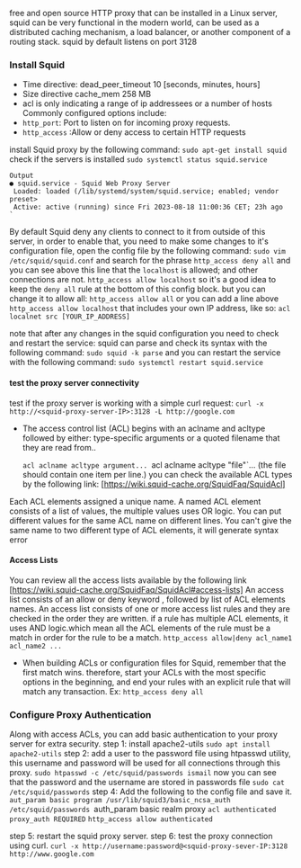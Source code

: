  free and open source HTTP proxy that can be installed in a Linux server, squid can be very functional in the modern world, can be used as a distributed caching mechanism, a load balancer, or another component of a routing stack.
 squid by default listens on port 3128
### Install Squid
- Time directive:
	dead_peer_timeout 10 [seconds, minutes, hours]
- Size directive
	cache_mem 258 MB
- acl is only  indicating a range of ip addressees or a number of hosts
Commonly configured options include:
- `http_port`: Port to listen on for incoming proxy requests.
- `http_access` :Allow or deny access to certain HTTP requests

install Squid proxy by the following command:
	`sudo apt-get install squid`
check if the servers is installed
	`sudo systemctl status squid.service`
	
	Output
	● squid.service - Squid Web Proxy Server
     Loaded: loaded (/lib/systemd/system/squid.service; enabled; vendor preset>
     Active: active (running) since Fri 2023-08-18 11:00:36 CET; 23h ago
	`
By default Squid deny any clients to connect to it from outside of this server, in order to enable that, you need to make some changes to it's configuration file, open the config file by the following command:
	`sudo vim /etc/squid/squid.conf`
and search for the phrase `http_access deny all`
and you can see above this line that the `localhost` is allowed; and other connections are not.
	`http_access allow localhost`
so it's a good idea to keep the `deny all` rule at the bottom of this config block.
but you can change it to allow all:
	`http_access allow all`
or you can add a line above `http_access allow localhost` that includes your own IP address, like so:
`acl localnet src [YOUR_IP_ADDRESS]`

note that after any changes in the squid configuration you need to check and restart the service:
squid can parse and check its syntax with the following command: 
	`sudo squid -k parse`
and you can restart the service with the following command:
	`sudo systemctl restart squid.service`
#### test the proxy server connectivity
test if the proxy server is working with a simple curl request:
	`curl -x http://<squid-proxy-server-IP>:3128 -L http://google.com`

- The access control list (ACL) begins with an aclname and acltype followed by either:
	type-specific arguments or a quoted filename that they are read from..

	`acl aclname acltype argument...
	`acl aclname acltype "file"`... (the file should contain one item per line.)
you can check the available ACL types by the following link: [https://wiki.squid-cache.org/SquidFaq/SquidAcl]

Each ACL elements assigned a unique name. A named ACL element consists of a list of values, the multiple values uses OR logic.
You can put different values for the same ACL name on different lines.
You can't give the same name to two different type of ACL elements, it will generate syntax error

#### Access Lists
You can review all the access lists available by the following link [https://wiki.squid-cache.org/SquidFaq/SquidAcl#access-lists]
An access list consists of an allow or deny keyword , followed by list of ACL elements names.
An access list consists of one or more access list rules and they are checked in the order they are written.
if a rule has multiple ACL elements, it uses AND logic.which mean all the ACL elements of the rule must be a match in order for the rule to be a match.
	`http_access allow|deny acl_name1 acl_name2 ...`

- When building ACLs or configuration files for Squid, remember that the first match wins.
  therefore, start your ACLs with the most specific options in the beginning, and end your rules with an explicit rule that will match any transaction. Ex:
	  `http_access deny all`

### Configure Proxy Authentication
Along with access ACLs, you can add basic authentication to your proxy server for extra security.
step 1: install apache2-utils
	`sudo apt install apache2-utils`
step 2: add a user to the password file using htpasswd utility, this username and password will be used for all connections through this proxy.
	`sudo htpasswd -c /etc/squid/passwords ismail`
now you can see that the password and the username are stored in passwords file
	`sudo cat /etc/squid/passwords`
step 4: Add the following to the config file and save it.
	`aut_param basic program /usr/lib/squid3/basic_ncsa_auth /etc/squid/passwords
	`auth_param basic realm proxy
	`acl authenticated proxy_auth REQUIRED`
	`http_access allow authenticated`

step 5: restart the squid proxy server.
step 6: test the proxy connection using curl.
	`curl -x http://username:password@<squid-proxy-sever-IP:3128 http://www.google.com`
 